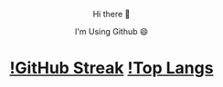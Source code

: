 <p align="center">Hi there 👋 </p>

<p align="center">I'm Using Github 😄</p>

<h1 align="center">

[!GitHub Streak](https://github-readme-streak-stats.herokuapp.com?user=hasiptektas)
[!Top Langs](https://github-readme-stats.vercel.app/api/top-langs/?username=hasiptektas&layout=compact&locale=tr&card_width=495&card_height=195)

</h1>

<!--
**hasiptektas/hasiptektas** is a ✨ _special_ ✨ repository because its `README.md` (this file) appears on your GitHub profile.

Here are some ideas to get you started:

- 🔭 I’m currently working on ...
- 🌱 I’m currently learning ...
- 👯 I’m looking to collaborate on ...
- 🤔 I’m looking for help with ...
- 💬 Ask me about ...
- 📫 How to reach me: ...
- 😄 Pronouns: ...
- ⚡ Fun fact: ...
-->

